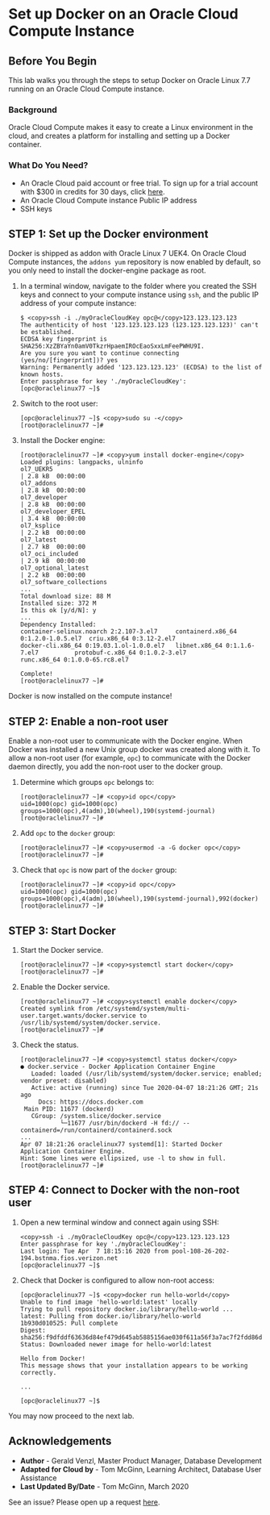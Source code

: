 # Set up Docker on an Oracle Cloud Compute Instance
## Before You Begin

This lab walks you through the steps to setup Docker on Oracle Linux 7.7 running on an Oracle Cloud Compute instance.

### Background
Oracle Cloud Compute makes it easy to create a Linux environment in the cloud, and creates a platform for installing and setting up a Docker container.

### What Do You Need?

* An Oracle Cloud paid account or free trial. To sign up for a trial account with $300 in credits for 30 days, click [here](http://oracle.com/cloud/free).
* An Oracle Cloud Compute instance Public IP address
* SSH keys

## **STEP 1**: Set up the Docker environment

  Docker is shipped as addon with Oracle Linux 7 UEK4. On Oracle Cloud Compute instances, the `addons yum` repository is now enabled by default, so you only need to install the docker-engine package as root.

1. In a terminal window, navigate to the folder where you created the SSH keys and connect to your compute instance using `ssh`, and the public IP address of your compute instance:

     ```
     $ <copy>ssh -i ./myOracleCloudKey opc@</copy>123.123.123.123
     The authenticity of host '123.123.123.123 (123.123.123.123)' can't be established.
     ECDSA key fingerprint is SHA256:XzZBYaYn0amV0TkzrHpaemIROcEaoSxxLmFeePWHU9I.
     Are you sure you want to continue connecting (yes/no/[fingerprint])? yes
     Warning: Permanently added '123.123.123.123' (ECDSA) to the list of known hosts.
     Enter passphrase for key './myOracleCloudKey':
     [opc@oraclelinux77 ~]$
     ```

2. Switch to the root user:

    ```
    [opc@oraclelinux77 ~]$ <copy>sudo su -</copy>
    [root@oraclelinux77 ~]#
    ```

3. Install the Docker engine:

    ```
    [root@oraclelinux77 ~]# <copy>yum install docker-engine</copy>
    Loaded plugins: langpacks, ulninfo
    ol7_UEKR5                                                                   | 2.8 kB  00:00:00
    ol7_addons                                                                  | 2.8 kB  00:00:00
    ol7_developer                                                               | 2.8 kB  00:00:00
    ol7_developer_EPEL                                                          | 3.4 kB  00:00:00
    ol7_ksplice                                                                 | 2.2 kB  00:00:00
    ol7_latest                                                                  | 2.7 kB  00:00:00
    ol7_oci_included                                                            | 2.9 kB  00:00:00
    ol7_optional_latest                                                         | 2.2 kB  00:00:00
    ol7_software_collections
    ...
    Total download size: 88 M
    Installed size: 372 M
    Is this ok [y/d/N]: y
    ...
    Dependency Installed:
    container-selinux.noarch 2:2.107-3.el7     containerd.x86_64 0:1.2.0-1.0.5.el7  criu.x86_64 0:3.12-2.el7
    docker-cli.x86_64 0:19.03.1.ol-1.0.0.el7   libnet.x86_64 0:1.1.6-7.el7          protobuf-c.x86_64 0:1.0.2-3.el7
    runc.x86_64 0:1.0.0-65.rc8.el7

    Complete!
    [root@oraclelinux77 ~]#
    ```

  Docker is now installed on the compute instance!

## **STEP 2**: Enable a non-root user

Enable a non-root user to communicate with the Docker engine. When Docker was installed a new Unix group docker was created along with it. To allow a non-root user (for example, `opc`) to communicate with the Docker daemon directly, you add the non-root user to the docker group.

1. Determine which groups `opc` belongs to:

    ```
    [root@oraclelinux77 ~]# <copy>id opc</copy>
    uid=1000(opc) gid=1000(opc) groups=1000(opc),4(adm),10(wheel),190(systemd-journal)
    [root@oraclelinux77 ~]#
    ```

2. Add `opc` to the `docker` group:

    ```
    [root@oraclelinux77 ~]# <copy>usermod -a -G docker opc</copy>
    [root@oraclelinux77 ~]#
    ```

3. Check that `opc` is now part of the `docker` group:

    ```
    [root@oraclelinux77 ~]# <copy>id opc</copy>
    uid=1000(opc) gid=1000(opc) groups=1000(opc),4(adm),10(wheel),190(systemd-journal),992(docker)
    [root@oraclelinux77 ~]#
    ```

## **STEP 3**: Start Docker

1. Start the Docker service.

    ```
    [root@oraclelinux77 ~]# <copy>systemctl start docker</copy>
    [root@oraclelinux77 ~]#
    ```

2. Enable the Docker service.

    ```
    [root@oraclelinux77 ~]# <copy>systemctl enable docker</copy>
    Created symlink from /etc/systemd/system/multi-user.target.wants/docker.service to /usr/lib/systemd/system/docker.service.
    [root@oraclelinux77 ~]#
    ```

3. Check the status.

    ```
    [root@oraclelinux77 ~]# <copy>systemctl status docker</copy>
    ● docker.service - Docker Application Container Engine
       Loaded: loaded (/usr/lib/systemd/system/docker.service; enabled; vendor preset: disabled)
       Active: active (running) since Tue 2020-04-07 18:21:26 GMT; 21s ago
         Docs: https://docs.docker.com
     Main PID: 11677 (dockerd)
       CGroup: /system.slice/docker.service
               └─11677 /usr/bin/dockerd -H fd:// --containerd=/run/containerd/containerd.sock
    ...
    Apr 07 18:21:26 oraclelinux77 systemd[1]: Started Docker Application Container Engine.
    Hint: Some lines were ellipsized, use -l to show in full.
    [root@oraclelinux77 ~]#
    ```

## **STEP 4**: Connect to Docker with the non-root user

1. Open a new terminal window and connect again using SSH:

    ```
    <copy>ssh -i ./myOracleCloudKey opc@</copy>123.123.123.123
    Enter passphrase for key './myOracleCloudKey':
    Last login: Tue Apr  7 18:15:16 2020 from pool-108-26-202-194.bstnma.fios.verizon.net
    [opc@oraclelinux77 ~]$
    ```
2. Check that Docker is configured to allow non-root access:

    ```
    [opc@oraclelinux77 ~]$ <copy>docker run hello-world</copy>
    Unable to find image 'hello-world:latest' locally
    Trying to pull repository docker.io/library/hello-world ...
    latest: Pulling from docker.io/library/hello-world
    1b930d010525: Pull complete
    Digest: sha256:f9dfddf63636d84ef479d645ab5885156ae030f611a56f3a7ac7f2fdd86d7e4e
    Status: Downloaded newer image for hello-world:latest

    Hello from Docker!
    This message shows that your installation appears to be working correctly.

    ...

    [opc@oraclelinux77 ~]$
    ```

  You may now proceed to the next lab.

## Acknowledgements
* **Author** - Gerald Venzl, Master Product Manager, Database Development
* **Adapted for Cloud by** -  Tom McGinn, Learning Architect, Database User Assistance
* **Last Updated By/Date** - Tom McGinn, March 2020

See an issue?  Please open up a request [here](https://github.com/oracle/learning-library/issues).

